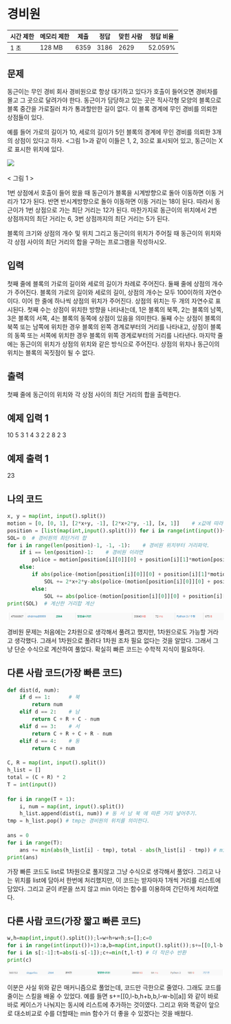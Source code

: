 # 경비원

| 시간 제한 | 메모리 제한 | 제출   | 정답   | 맞힌 사람 | 정답 비율   |
| ----- | ------ | ---- | ---- | ----- | ------- |
| 1 초   | 128 MB | 6359 | 3186 | 2629  | 52.059% |

## 문제

동근이는 무인 경비 회사 경비원으로 항상 대기하고 있다가 호출이 들어오면 경비차를 몰고 그 곳으로 달려가야 한다. 동근이가 담당하고 있는 곳은 직사각형 모양의 블록으로 블록 중간을 가로질러 차가 통과할만한 길이 없다. 이 블록 경계에 무인 경비를 의뢰한 상점들이 있다.

예를 들어 가로의 길이가 10, 세로의 길이가 5인 블록의 경계에 무인 경비를 의뢰한 3개의 상점이 있다고 하자. <그림 1>과 같이 이들은 1, 2, 3으로 표시되어 있고, 동근이는 X로 표시한 위치에 있다.

![](https://upload.acmicpc.net/e89bf381-c913-4e99-b4b7-42bc4ba7c3ec/-/preview/)

< 그림 1 >

1번 상점에서 호출이 들어 왔을 때 동근이가 블록을 시계방향으로 돌아 이동하면 이동 거리가 12가 된다. 반면 반시계방향으로 돌아 이동하면 이동 거리는 18이 된다. 따라서 동근이가 1번 상점으로 가는 최단 거리는 12가 된다. 마찬가지로 동근이의 위치에서 2번 상점까지의 최단 거리는 6, 3번 상점까지의 최단 거리는 5가 된다.

블록의 크기와 상점의 개수 및 위치 그리고 동근이의 위치가 주어질 때 동근이의 위치와 각 상점 사이의 최단 거리의 합을 구하는 프로그램을 작성하시오.

## 입력

첫째 줄에 블록의 가로의 길이와 세로의 길이가 차례로 주어진다. 둘째 줄에 상점의 개수가 주어진다. 블록의 가로의 길이와 세로의 길이, 상점의 개수는 모두 100이하의 자연수이다. 이어 한 줄에 하나씩 상점의 위치가 주어진다. 상점의 위치는 두 개의 자연수로 표시된다. 첫째 수는 상점이 위치한 방향을 나타내는데, 1은 블록의 북쪽, 2는 블록의 남쪽, 3은 블록의 서쪽, 4는 블록의 동쪽에 상점이 있음을 의미한다. 둘째 수는 상점이 블록의 북쪽 또는 남쪽에 위치한 경우 블록의 왼쪽 경계로부터의 거리를 나타내고, 상점이 블록의 동쪽 또는 서쪽에 위치한 경우 블록의 위쪽 경계로부터의 거리를 나타낸다. 마지막 줄에는 동근이의 위치가 상점의 위치와 같은 방식으로 주어진다. 상점의 위치나 동근이의 위치는 블록의 꼭짓점이 될 수 없다.

## 출력

첫째 줄에 동근이의 위치와 각 상점 사이의 최단 거리의 합을 출력한다.

## 예제 입력 1

10 5
3
1 4
3 2
2 8
2 3

## 예제 출력 1

23

## 나의 코드

```python
x, y = map(int, input().split())
motion = [0, [0, 1], [2*x+y, -1], [2*x+2*y, -1], [x, 1]]    # x값에 따라 다르게 배치하는 리스트.
position = [list(map(int,input().split())) for i in range(int(input())+1)]  # 상점의 위치와 경비원 위치 리스트
SOL= 0  # 경비원의 최단거리 합
for i in range(len(position)-1, -1, -1):    # 경비원 위치부터 거리파악.
    if i == len(position)-1:    # 경비원 이라면
        police = motion[position[i][0]][0] + position[i][1]*motion[position[i][0]][1] # 경비원 위치(1차원)
    else:
        if abs(police-(motion[position[i][0]][0] + position[i][1]*motion[position[i][0]][1])) > x+y:    # 거리 차가 x+y보다 높으면 최단거리 아님
            SOL += 2*x+2*y-abs(police-(motion[position[i][0]][0] + position[i][1]*motion[position[i][0]][1]))
        else:
            SOL += abs(police-(motion[position[i][0]][0] + position[i][1]*motion[position[i][0]][1]))
print(SOL)  # 계산한 거리합 계산
```

![](20220813_백준2564_경비원assets/2022-08-13-20-45-17-image.png)

경비원 문제는 처음에는 2차원으로 생각해서 풀려고 했지만, 1차원으로도 가능할 거라고 생각했다. 그래서 1차원으로 풀려다 1차원 조차 필요 없다는 것을 알았다. 그래서 그냥 단순 수식으로 계산하여 풀었다. 확실히 빠른 코드는 수학적 지식이 필요하다.

## 다른 사람 코드(가장 빠른 코드)

```python
def dist(d, num):
    if d == 1:      # 북
        return num
    elif d == 2:    # 남
        return C + R + C - num
    elif d == 3:    # 서
        return C + R + C + R - num
    elif d == 4:    # 동
        return C + num

C, R = map(int, input().split())
h_list = []
total = (C + R) * 2
T = int(input())

for i in range(T + 1):
    i, num = map(int, input().split())
    h_list.append(dist(i, num)) # 동 서 남 북 에 따른 거리 넣어주기.
tmp = h_list.pop() # tmp는 경비원의 위치를 의미한다.

ans = 0
for i in range(T):
    ans += min(abs(h_list[i] - tmp), total - abs(h_list[i] - tmp)) # min 함수로 더 작은값 사용
print(ans)
```

가장 빠른 코드도 list로 1차원으로 풀지않고 그냥 수식으로 생각해서 풀었다. 그리고 나는 위치를 list에 담아서 한번에 처리했지만, 이 코드는 받자마자 1개씩 거리를 리스트에 담았다. 그리고 굳이 if문을 쓰지 않고 min 이라는 함수를 이용하여 간단하게 처리하였다.

## 다른 사람 코드(가장 짧고 빠른 코드)

```python
w,h=map(int,input().split());l=w+h+w+h;s=[];c=0
for i in range(int(input())+1):a,b=map(int,input().split());s+=[[0,l-b,h+b,b,l-w-b][a]] # 동 서 남 북 나누기.     
for i in s[:-1]:t=abs(i-s[-1]);c+=min(t,l-t) # 더 작은수 반환
print(c)
```

![](20220813_백준2564_경비원assets/2022-08-13-21-03-22-image.png)

이분은 사실 위와 같은 매커니즘으로 풀었는데, 코드만 극한으로 줄였다. 그래도 코드를 줄이는 스킬을 배울 수 있었다. 예를 들면 s+=[[0,l-b,h+b,b,l-w-b][a]] 와 같이 바로바로 케이스가 나눠지는 동시에 리스트에 추가하는 것이였다. 그리고 위와 똑같이 앞으로 대소비교로 수를 더할때는 min 함수가 더 좋을 수 있겠다는 것을 배웠다.
